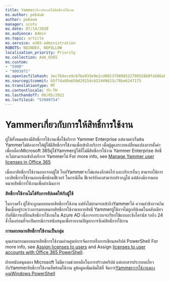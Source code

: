 ```yaml
---
title: Yammerเกี่ยวกับการให้สิทธิ์การใช้งาน
ms.author: pebaum
author: pebaum
manager: scotv
ms.date: 07/14/2020
ms.audience: Admin
ms.topic: article
ms.service: o365-administration
ROBOTS: NOINDEX, NOFOLLOW
localization_priority: Priority
ms.collection: Adm_O365
ms.custom:
- "5900"
- "9003071"
ms.openlocfilehash: 3ec764ece9cb7be933e9e2cd002379898522790528b0fa586ab501424b00cd7b
ms.sourcegitcommit: b5f7da89a650d2915dc652449623c78be6247175
ms.translationtype: MT
ms.contentlocale: th-TH
ms.lasthandoff: 08/05/2021
ms.locfileid: "53989754"
---
```

# <a name="yammer-licensing-issues"></a>Yammerเกี่ยวกับการให้สิทธิ์การใช้งาน

ผู้ใช้ทั้งหมดต้องมีสิทธิ์การใช้งานเพื่อใช้บริการ Yammer Enterprise แต่ตามค่าเริ่มต้น Yammerไม่ต้องการให้ผู้ใช้มีสิทธิ์การใช้งานเพื่อเข้าถึงบริการ เมื่อผู้ดูแลระบบเปลี่ยนแปลงการตั้งค่าเพื่อบล็อกMicrosoft 365ผู้ใช้Yammerผู้ใช้ที่ไม่มีสิทธิ์การใช้งาน Yammer Enterprise สิทธิ์จะไม่สามารถเข้าถึงบริการ Yammerได้ For more info, see [Manage Yammer user licenses in Office 365](https://docs.microsoft.com/yammer/manage-yammer-users/manage-yammer-licenses-in-office-365) 

เมื่อเอาสิทธิ์การใช้งานออกจากผู้ใช้ ไทล์Yammerจะไม่แสดงอีกต่อไป และบริการอื่นๆ สามารถใช้การเอาสิทธิ์การใช้งานออกเพื่อซ่อนฟีเจอร์ ในกรณีอื่น ฟีเจอร์ยังคงสามารถปรากฏได้ แต่ต้องมีการมอบหมายสิทธิ์การใช้งานเพื่อดําเนินการ  

**สิทธิ์การใช้งานไม่ได้รับการอัปเดตให้กับผู้ใช้**  

ในบางครั้ง ผู้ใช้จะถูกมอบหมายสิทธิ์การใช้งาน แต่ยังไม่สามารถเข้าถึงYammerได้ ความล่าช้าอาจเกิดขึ้นเมื่ออยู่ระหว่างการมอบหมายสิทธิ์การใช้งานหลายสิทธิ์ Yammerผู้ใช้อาจไม่ถูกอัปเดตในลดับเดียวกับที่มีการเปลี่ยนสิทธิ์การใช้งานใน Azure AD เนื่องจากระบบจะเรียกใช้แบบอะซิงโครนัส รอถึง 24 ชั่วโมงก่อนที่จะเปิดกรณีการสนับสนุนเพื่อรายงานปัญหาการซิงค์สิทธิ์การใช้งาน  

**การมอบหมายสิทธิ์การใช้งานเป็นกลุ่ม**  

คุณสามารถมอบหมายสิทธิ์การใช้งานผ่านศูนย์การจัดการหรือการเขียนสคริปต์ PowerShell For more info, see [Assign licenses to users](https://docs.microsoft.com/microsoft-365/admin/manage/assign-licenses-to-users) and Assign [licenses to user accounts with Office 365 PowerShell](https://docs.microsoft.com/office365/enterprise/powershell/assign-licenses-to-user-accounts-with-office-365-powershell). 

ฝ่ายสนับสนุนของ Microsoft ไม่มีความช่วยเหลือในการสร้างสคริปต์ แต่เอกสารประกอบเกี่ยวกับYammerสิทธิ์การใช้งานที่พร้อมใช้งาน ดูข้อมูลเพิ่มเติมได้ที่ จัดการ[Yammerการใช้งานของคุณWindows PowerShell](https://docs.microsoft.com/yammer/manage-yammer-users/manage-yammer-licenses-in-office-365#manage-yammer-licenses-by-using-windows-powershell)